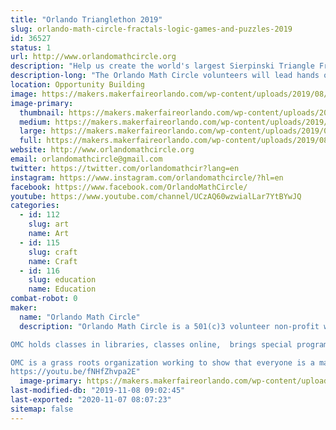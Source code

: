 ```yaml
---
title: "Orlando Trianglethon 2019"
slug: orlando-math-circle-fractals-logic-games-and-puzzles-2019
id: 36527
status: 1
url: http://www.orlandomathcircle.org
description: "Help us create the world's largest Sierpinski Triangle Fractal made out of individual triangles.  We will show you how you can make your own 2 dimensional and even  3 dimensional fractals."
description-long: "The Orlando Math Circle volunteers will lead hands on math activities and games for young and old.  There will be building and intriguing questions with Geometiles, mathematical games and the creation of triangles for the Trianglethon.  The Trianglethon is a community mathematics and arts project that will teach participants about fractals: how an endlessly repeating pattern can create a complex shape through simple repetition of smaller and smaller self-similar triangles. Students, math lovers, and artists throughout Central Florida are invited to create individual fractal triangles which will then be collected and assembled to create a large Sierpinski Triangle.   OMC would like to collect enough triangles for the 7th iteration of the Sierpinski Triangle, made out of 2,187 individual triangles at the end of the Maker Faire. It will be like a  mathematical community quilt. The link below shows the construction of a similar fractal triangle in Albuquerque, NM: https://www.youtube.com/watch?v=6BabkJYmBCA"
location: Opportunity Building
image: https://makers.makerfaireorlando.com/wp-content/uploads/2019/08/manda-1-916x1024.jpg
image-primary:
  thumbnail: https://makers.makerfaireorlando.com/wp-content/uploads/2019/08/manda-1-150x150.jpg
  medium: https://makers.makerfaireorlando.com/wp-content/uploads/2019/08/manda-1-268x300.jpg
  large: https://makers.makerfaireorlando.com/wp-content/uploads/2019/08/manda-1-916x1024.jpg
  full: https://makers.makerfaireorlando.com/wp-content/uploads/2019/08/manda-1.jpg
website: http://www.orlandomathcircle.org
email: orlandomathcircle@gmail.com
twitter: https://twitter.com/orlandomathcir?lang=en
instagram: https://www.instagram.com/orlandomathcircle/?hl=en
facebook: https://www.facebook.com/OrlandoMathCircle/
youtube: https://www.youtube.com/channel/UCzAQ60wzwialLar7YtBYwJQ
categories:
  - id: 112
    slug: art
    name: Art
  - id: 115
    slug: craft
    name: Craft
  - id: 116
    slug: education
    name: Education
combat-robot: 0
maker:
  name: "Orlando Math Circle"
  description: "Orlando Math Circle is a 501(c)3 volunteer non-profit whose mission is to build a diverse and inclusive community of student mathematicians. OMC high school and college students provide engaging and fun opportunities for younger students to do mathematics outside of school.  

OMC holds classes in libraries, classes online,  brings special programs to schools, runs local and national math competitions like upcoming Mathematics Olympiad for Elementary and Middle Schools and Math Kangaroo.  OMC high school students work with nationally recognized mathematicians to develop lessons and bring special programs like the Global Math Project to our community.

OMC is a grass roots organization working to show that everyone is a math person.  Join us to help bring the beauty of math to all!
https://youtu.be/fNHfZhvpa2E"
  image-primary: https://makers.makerfaireorlando.com/wp-content/uploads/2018/11/CBBB47BB-69C0-4360-A270-881E2DC8FD60.png
last-modified-db: "2019-11-08 09:02:45"
last-exported: "2020-11-07 08:07:23"
sitemap: false
---
```

